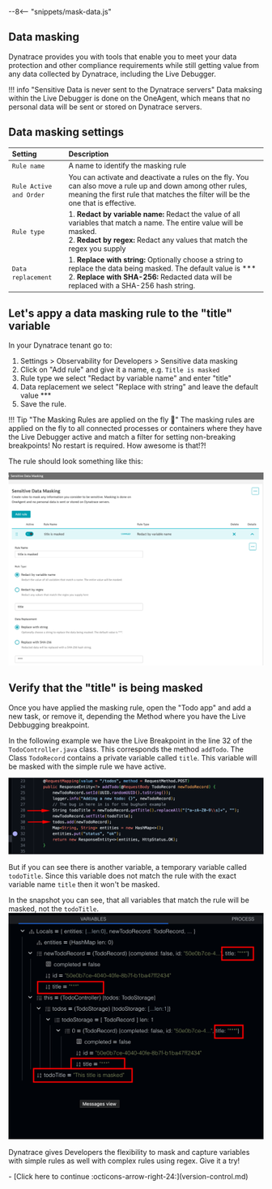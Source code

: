 --8<-- "snippets/mask-data.js"

## Data masking 
Dynatrace provides you with tools that enable you to meet your data protection and other compliance requirements while still getting value from any data collected by Dynatrace, including the Live Debugger. 


!!! info "Sensitive Data is never sent to the Dynatrace servers"
    Data maksing within the Live Debugger is done on the OneAgent, which means that no personal data will be sent or stored on Dynatrace servers.


## Data masking settings

| Setting      | Description                          |
| :---------- | :----------------------------------- |
| `Rule name`    | A name to identify the masking rule |
| `Rule Active and Order` | You can activate and deactivate a rules on the fly. You can also move a rule up and down among other rules, meaning the first rule that matches the filter will be the one that is effective. |
| `Rule type`  | 1. **Redact by variable name:** Redact the value of all variables that match a name. The entire value will be masked. <br> 2. **Redact by regex:** Redact any values that match the regex you supply  |
| `Data replacement`  | 1. **Replace with string:** Optionally choose a string to replace the data being masked. The default value is *** <br> 2. **Replace with SHA-256:** Redacted data will be replaced with a SHA-256 hash string. |



## Let's appy a data masking rule to the "title" variable


In your Dynatrace tenant go to:

1. Settings > Observability for Developers > Sensitive data masking
2. Click on "Add rule" and give it a name, e.g. `Title is masked`
3. Rule type we select "Redact by variable name" and enter "title"
4. Data replacement we select "Replace with string" and leave the default value ***
5. Save the rule.


!!! Tip "The Masking Rules are applied on the fly 🚀"
    The masking rules are applied on the fly to all connected processes or containers where they have the Live Debugger active and match a filter for setting non-breaking breakpoints! No restart is required. How awesome is that!?!


The rule should look something like this:

![vscode menu](img/title_masked.png)


## Verify that the "title" is being masked

Once you have applied the masking rule, open the "Todo app" and add a new task, or remove it, depending the Method where you have the Live Debbugging breakpoint.


In the following example we have the Live Breakpoint in the line 32 of the `TodoController.java` class. This corresponds the method `addTodo`. The Class `TodoRecord` contains a private variable called `title`. This variable will be masked with the simple rule we have active. 

![title vars are masked](img/title_mask_code.png)

But if you can see there is another variable, a temporary variable called `todoTitle`. Since this variable does not match the rule with the exact variable name `title` then it won't be masked. 

In the snapshot you can see, that all variables that match the rule will be masked, not the `todoTitle`.
![title vars are masked](img/title_masking_variables.png)


Dynatrace gives Developers the flexibility to mask and capture variables with simple rules as well with complex rules using regex. Give it a try!


<div class="grid cards" markdown>
- [Click here to continue :octicons-arrow-right-24:](version-control.md)
</div>
